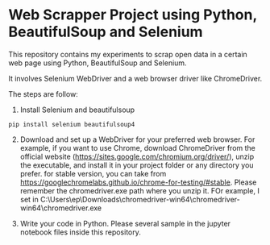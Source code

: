 # Web Scrapper Project using  Python, BeautifulSoup and Selenium
This repository contains my experiments to scrap open data in a certain web page using Python, BeautifulSoup and Selenium. 

It involves Selenium WebDriver and a web browser driver like ChromeDriver. 

The steps are follow:

1. Install Selenium  and  beautifulsoup
```
pip install selenium beautifulsoup4
```

2. Download and set up a WebDriver for your preferred web browser. For example, if you want to use Chrome, download ChromeDriver from the official website (https://sites.google.com/chromium.org/driver/), unzip the executable, and install it in your project folder or any directory you prefer.
for stable version, you can take from https://googlechromelabs.github.io/chrome-for-testing/#stable. Please remember the chromedriver.exe path where you unzip it. FOr example, I set in C:\Users\ep\Downloads\chromedriver-win64\chromedriver-win64\chromedriver.exe

3. Write your code in Python. Please several sample in the jupyter notebook files inside this repository.


